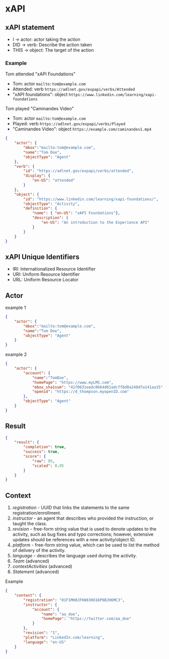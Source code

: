 xAPI
====

## xAPI statement

- I -> actor: actor taking the action
- DID -> verb: Describe the action taken
- THIS -> object: The target of the action

### Example

Tom attended "xAPI Foundations"

- Tom: actor `mailto:tom@example.com`
- Attended: verb `https://adlnet.gov/expapi/verbs/Attended`
- "xAPI foundations": object `https://www.linkedin.com/learning/xapi-foundations`

Tom played "Caminandes Video"

- Tom: actor `mailto:tom@example.com`
- Played: verb `https://adlnet.gov/expapi/verbs/Played`
- "Caminandes Video": object `https://example.com/caminandes1.mp4`


```json
{
	"actor": {
		"mbox":"mailto:tom@example.com",
		"name":"Tom Doe",
		"objectType": "Agent"
	},
	"verb": {
		"id": "https://adlnet.gov/expapi/verbs/attended",
		"display": {
			"en-US": "attended"
		}
	},
	"object": {
		"id": "https://www.linkedin.com/learning/xapi-foundations/",
		"objectType": "Activity",
		"definition": {
			"name": { "en-US": "xAPI Foundations"},
			"description": {
				"en-US": "An introduction to the Experience API"
			}
		}
	}
}
```

## xAPI Unique Identifiers

- IRI: Internationalized Resource Identifier
- URI: Uniform Resource Identifier
- URL: Uniform Resource Locator

## Actor

example 1

```json
{
    "actor": {
        "mbox":"mailto:tom@example.com",
        "name":"Tom Doe",
        "objectType": "Agent"
    }
}
```

example 2

```json
{
    "actor": {
        "account": {
            "name":"TomDoe",
            "homePage": "https://www.myLMS.com",
            "mbox_sha1sum": "41f0631eedc0664d61adcff8d0a248d7a141aa15",
            "openid": "https://d_thompson.myopenID.com"
        },
        "objectType": "Agent"
    }
}
```

## Result

```json
{
	"result": {
		"completion": true,
		"success": true,
		"score": {
			"raw": 95,
			"scaled": 0.95
		}
	}
}
```

## Context

1. *registration* - UUID that links the statements to the same registration/enrollment.
2. *instructor* - an agent that describes who provided the instruction, or taught the class.
3. *revision* - free-form string value that is used to denote updates to the activity, such as bug fixes and typo corrections; however, extensive updates should be references with a new activity/object ID.
4. *platform* - free-form string value, which can be used to list the method of delivery of the activity.
5. *language* - describes the language used during the activity.
6. *Team* (advanced)
7. *contextActivities* (advanced)
8. *Statement* (advanced)

Example

```json
{
	"context": {
		"registration": "01F1MH0JFKW830816P6BJH6MC3",
		"instructor": {
			"account": {
				"name": "aa_doe",
				"homePage": "https://twitter.com/aa_doe"
			}
		},
		"revision": "1",
		"platform": "LinkedIn.com/learning",
		"language": "en-US"
	}
}
```
